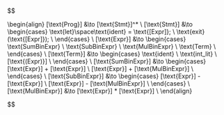 $$

\begin{align}
    [\text{Prog}] &\to [\text{Stmt}]^* \\
    [\text{Stmt}] &\to
        \begin{cases}
            \text{let}\space\text{ident} = \text{[Expr]}; \\
            \text{exit}(\text{[Expr]}); \\
        \end{cases}
    \\
    [\text{Expr}] &\to
        \begin{cases}
            \text{SumBinExpr} \\
            \text{SubBinExpr} \\
            \text{MulBinExpr} \\
            \text{Term} \\
        \end{cases}
    \\
    [\text{Term}] &\to
        \begin{cases}
            \text{ident} \\
            \text{int\_lit} \\
            [\text{(Expr)}] \\
        \end{cases}
    \\
    [\text{SumBinExpr}] &\to
        \begin{cases}
            [\text{Expr}] + [\text{Expr}] \\
            [\text{Expr}] + [\text{MulBinExpr}] \\
        \end{cases}
    \\
    [\text{SubBinExpr}] &\to
        \begin{cases}
            [\text{Expr}] - [\text{Expr}] \\
            [\text{Expr}] - [\text{MulBinExpr}] \\
        \end{cases}
    \\
    [\text{MulBinExpr}] &\to [\text{Expr}] * [\text{Expr}] \\
\end{align}

$$